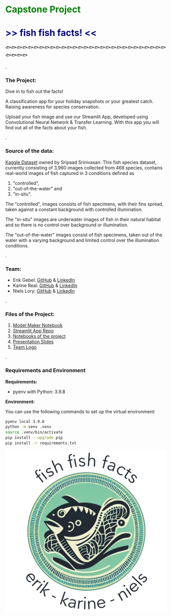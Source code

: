 # <span style="color:green">__Capstone Project__

# <span style="color:navy">__>> fish fish facts! <<__

🐟🐟🐟🐟🐟🐟🐟🐟🐟🐟🐟🐟🐟🐟🐟🐟🐟🐟🐟🐟🐟🐟🐟🐟🐟🐟🐟🐟🐟🐟🐟🐟🐟

 
.

### **The Project:** 

Dive in to fish out the facts! 

A classification app for your holiday snapshots or your greatest catch. Raising awareness for species conservation. 

Upload your fish image and use our Streamlit App, developed using Convolutional Neural Network & Transfer Learning. With this app you will find out all of the facts about your fish.

.
### **Source of the data:** 

[Kaggle Dataset](https://www.kaggle.com/datasets/sripaadsrinivasan/fish-species-image-data) owned by Sripaad Srinivasan.
This fish species dataset, currently consisting of 3,960 images collected from 468 species, contains real-world images of fish captured in 3 conditions defined as

1. "controlled", 
2. "out-of-the-water" and 
3. "in-situ".

The "controlled", images consists of fish specimens, with their fins spread, taken against a constant background with controlled illumination.

The "in-situ" images are underwater images of fish in their natural habitat and so there is no control over background or illumination.

The "out-of-the-water" images consist of fish specimens, taken out of the water with a varying background and limited control over the illumination conditions.

.
### **Team:** 

- Erik Gebel: [GitHub](https://github.com/edierik) & [LinkedIn](https://www.linkedin.com/in/erik-gebel/)
- Karine Real: [GitHub](https://github.com/kaqreal) & [LinkedIn](https://www.linkedin.com/in/kaqreal/)
- Niels Lory: [GitHub](https://github.com/niels-lory) & [LinkedIn](https://www.linkedin.com/in/niels-christian-lory/)

.
### **Files of the Project:**
1. [Model Maker Notebook](Use_the_Modelmaker_for_predicting_fish.ipynb)
2. [Streamlit App Repo](https://github.com/niels-lory/streamlit_fishfishfacts)
3. [Notebooks of the project](notebooks)
4. [Presentation Slides](Final_presentation.pdf)
5. [Team Logo](fishfishfacts_logo.png)


.
### **Requirements and Environment**


**Requirements:**
- pyenv with Python: 3.9.8

**Environment:**

You can use the following commands to set up the virtual environment: 

```Bash
pyenv local 3.9.8
python -m venv .venv
source .venv/bin/activate
pip install --upgrade pip
pip install -r requirements.txt
```

![Team Logo](fishfishfacts_logo_black.png)
